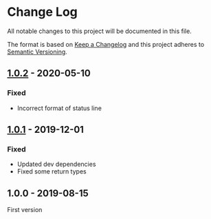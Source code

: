 # Change Log

All notable changes to this project will be documented in this file.

The format is based on [Keep a Changelog](http://keepachangelog.com/)
and this project adheres to [Semantic Versioning](http://semver.org/).

## [1.0.2] - 2020-05-10
### Fixed
- Incorrect format of status line

## [1.0.1] - 2019-12-01
### Fixed
- Updated dev dependencies
- Fixed some return types

## 1.0.0 - 2019-08-15
First version

[1.0.2]: https://github.com/middlewares/emitter/compare/v1.0.1...v1.0.2
[1.0.1]: https://github.com/middlewares/emitter/compare/v1.0.0...v1.0.1
